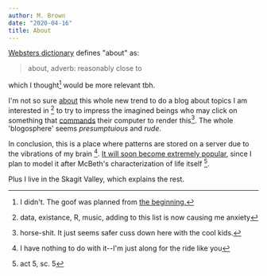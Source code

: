 ```yaml
---
author: M. Brown 
date: "2020-04-16"
title: About 
---
```



[Websters dictionary](https://www.merriam-webster.com/dictionary/about?src=search-dict-hed) defines "about" as: 

> about, adverb: reasonably close to 

which I thought[^1] would be more relevant tbh. 

I'm not so sure [about](/about) this whole new trend to do a blog about topics I am interested in [^2] to try to impress the imagined beings who may click on something that [commands](https://en.wikipedia.org/wiki/Imperative_mood) their computer to render this[^6]. The whole 'blogosphere' seems *presumptuious* and *rude*. 

In conclusion, this is a place where patterns are stored on a server due to the vibrations of my brain [^3]. [It will soon become extremely popular](https://en.wikipedia.org/wiki/The_Secret_(book)), since I plan to model it after McBeth's characterization of life itself [^4]. 


[^1]: I didn't. The goof was planned from [the beginning.](https://en.wikipedia.org/wiki/John_1:1https://en.wikipedia.org/wiki/John_1:1)

[^2]: data, existance, R, music, adding to this list is now causing me anxiety

[^3]: I have nothing to do with it--I'm just along for the ride like you[^5]

[^4]: act 5, sc. 5

[^5]:It's a somewhat Malkovichian.

[^6]: horse-shit. It just seems safer cuss down here with the cool kids.

Plus I live in the Skagit Valley, which explains the rest.  
